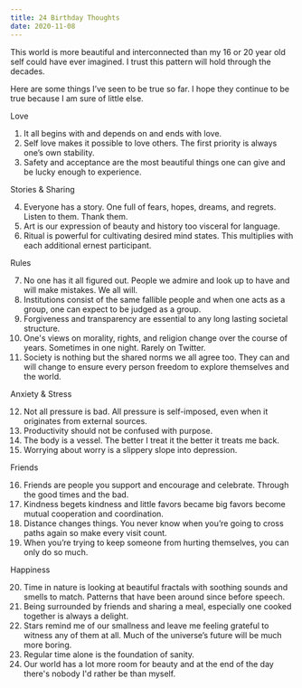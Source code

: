 ```yaml
---
title: 24 Birthday Thoughts
date: 2020-11-08
---
```


This world is more beautiful and interconnected than my 16 or 20 year old self could have ever imagined. I trust this pattern will hold through the decades. 

Here are some things I’ve seen to be true so far. I hope they continue to be true because I am sure of little else. 

Love

1. It all begins with and depends on and ends with love. 
2. Self love makes it possible to love others. The first priority is always one’s own stability.
3. Safety and acceptance are the most beautiful things one can give and be lucky enough to experience. 

Stories & Sharing

4. Everyone has a story. One full of fears, hopes, dreams, and regrets. Listen to them. Thank them.
5. Art is our expression of beauty and history too visceral for language. 
6. Ritual is powerful for cultivating desired mind states. This multiplies with each additional ernest participant. 

Rules

7. No one has it all figured out. People we admire and look up to have and will make mistakes. We all will. 
8. Institutions consist of the same fallible people and when one acts as a group, one can expect to be judged as a group.
9. Forgiveness and transparency are essential to any long lasting societal structure. 
10. One's views on morality, rights, and religion change over the course of years. Sometimes in one night. Rarely on Twitter. 
11. Society is nothing but the shared norms we all agree too. They can and will change to ensure every person freedom to explore themselves and the world. 

Anxiety & Stress

12. Not all pressure is bad. All pressure is self-imposed, even when it originates from external sources. 
13. Productivity should not be confused with purpose. 
14. The body is a vessel. The better I treat it the better it treats me back.
15. Worrying about worry is a slippery slope into depression. 

Friends

16. Friends are people you support and encourage and celebrate. Through the good times and the bad. 
17. Kindness begets kindness and little favors became big favors become mutual cooperation and coordination. 
18. Distance changes things. You never know when you’re going to cross paths again so make every visit count.
19. When you’re trying to keep someone from hurting themselves, you can only do so much.

Happiness

20. Time in nature is looking at beautiful fractals with soothing sounds and smells to match. Patterns that have been around since before speech. 
21. Being surrounded by friends and sharing a meal, especially one cooked together is always a delight. 
22. Stars remind me of our smallness and leave me feeling grateful to witness any of them at all. Much of the universe’s future will be much more boring. 
23. Regular time alone is the foundation of sanity. 
24. Our world has a lot more room for beauty and at the end of the day there's nobody I'd rather be than myself. 
